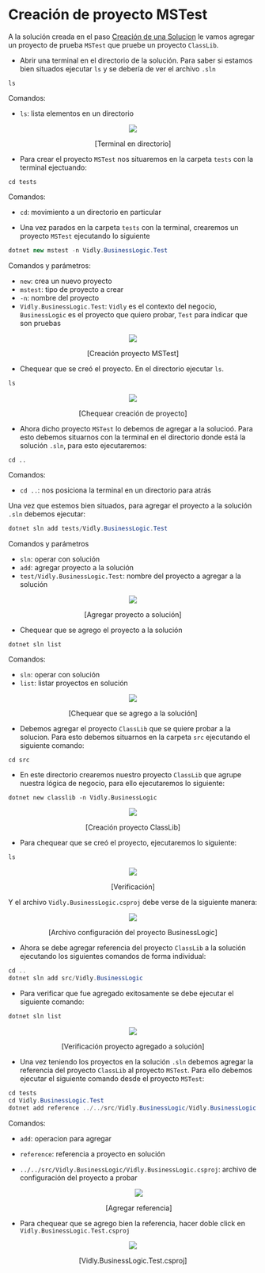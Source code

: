 # Creación de proyecto MSTest

A la solución creada en el paso [Creación de una Solucion](https://github.com/IngSoft-DA2/DA2-Tecnologia/blob/main/solution-creation.md) le vamos agregar un proyecto de prueba `MSTest` que pruebe un proyecto `ClassLib`.

- Abrir una terminal en el directorio de la solución. Para saber si estamos bien situados ejecutar `ls` y se debería de ver el archivo `.sln`

```
ls
```

Comandos:

- `ls`: lista elementos en un directorio

<p align="center">
<img src='./images/image.png'>
</p>
<p align="center">
[Terminal en directorio]
</p>

- Para crear el proyecto `MSTest` nos situaremos en la carpeta `tests` con la terminal ejectuando:

```
cd tests
```

Comandos:

- `cd`: movimiento a un directorio en particular

- Una vez parados en la carpeta `tests` con la terminal, crearemos un proyecto `MSTest` ejecutando lo siguiente

```C#
dotnet new mstest -n Vidly.BusinessLogic.Test
```

Comandos y parámetros:

- `new`: crea un nuevo proyecto
- `mstest`: tipo de proyecto a crear
- `-n`: nombre del proyecto
- `Vidly.BusinessLogic.Test`: `Vidly` es el contexto del negocio, `BusinessLogic` es el proyecto que quiero probar, `Test` para indicar que son pruebas

<p align="center">
<img src='./images/image-2.png'>
</p>

<p align="center">
[Creación proyecto MSTest]
</p>

- Chequear que se creó el proyecto. En el directorio ejecutar `ls`.

```C#
ls
```

<p align="center">
<img src='./images/image-3.png'>
</p>

<p align="center">
[Chequear creación de proyecto]
</p>

- Ahora dicho proyecto `MSTest` lo debemos de agregar a la solucioó. Para esto debemos situarnos con la terminal en el directorio donde está la solución `.sln`, para esto ejecutaremos:

```
cd ..
```

Comandos:

- `cd ..`: nos posiciona la terminal en un directorio para atrás

Una vez que estemos bien situados, para agregar el proyecto a la solución `.sln` debemos ejecutar:

```C#
dotnet sln add tests/Vidly.BusinessLogic.Test
```

Comandos y parámetros

- `sln`: operar con solución
- `add`: agregar proyecto a la solución
- `test/Vidly.BusinessLogic.Test`: nombre del proyecto a agregar a la solución

<p align="center">
<img src='./images/image-4.png'>
</p>

<p align="center">
[Agregar proyecto a solución]
</p>

- Chequear que se agrego el proyecto a la solución

```C#
dotnet sln list
```

Comandos:

- `sln`: operar con solución
- `list`: listar proyectos en solución

<p align="center">
<img src='./images/image-5.png'>
</p>

<p align="center">
[Chequear que se agrego a la solución]
</p>

- Debemos agregar el proyecto `ClassLib` que se quiere probar a la solucion. Para esto debemos situarnos en la carpeta `src` ejecutando el siguiente comando:

```
cd src
```

- En este directorio crearemos nuestro proyecto `ClassLib` que agrupe nuestra lógica de negocio, para ello ejecutaremos lo siguiente:

```
dotnet new classlib -n Vidly.BusinessLogic
```

<p align="center">
<img src='./images/image-7.png'>
</p>

<p align="center">
[Creación proyecto ClassLib]
</p>

- Para chequear que se creó el proyecto, ejecutaremos lo siguiente:

```
ls
```

<p align="center">
<img src='./images/image-8.png'>
</p>

<p align="center">
[Verificación]
</p>

Y el archivo `Vidly.BusinessLogic.csproj` debe verse de la siguiente manera:

<p align="center">
<img src='./images/image-9.png'>
</p>

<p align="center">
[Archivo configuración del proyecto BusinessLogic]
</p>

- Ahora se debe agregar referencia del proyecto `ClassLib` a la solución ejecutando los siguientes comandos de forma individual:

```C#
cd ..
dotnet sln add src/Vidly.BusinessLogic
```

- Para verificar que fue agregado exitosamente se debe ejecutar el siguiente comando:

```C#
dotnet sln list
```

<p align="center">
<img src='./images/image-10.png'>
</p>

<p align="center">
[Verificación proyecto agregado a solución]
</p>

- Una vez teniendo los proyectos en la solución `.sln` debemos agregar la referencia del proyecto `ClassLib` al proyecto `MSTest`. Para ello debemos ejecutar el siguiente comando desde el proyecto `MSTest`:

```C#
cd tests
cd Vidly.BusinessLogic.Test
dotnet add reference ../../src/Vidly.BusinessLogic/Vidly.BusinessLogic.csproj
```

Comandos:

- `add`: operacion para agregar
- `reference`: referencia a proyecto en solución
- `../../src/Vidly.BusinessLogic/Vidly.BusinessLogic.csproj`: archivo de configuración del proyecto a probar

  <p align="center">
  <img src='./images/image-11.png'>
  </p>

  <p align="center">
  [Agregar referencia]
  </p>

- Para chequear que se agrego bien la referencia, hacer doble click en `Vidly.BusinessLogic.Test.csproj`
<p align="center">
<img src='./images/image-12.png'>
</p>
<p align="center">
[Vidly.BusinessLogic.Test.csproj]
</p>
